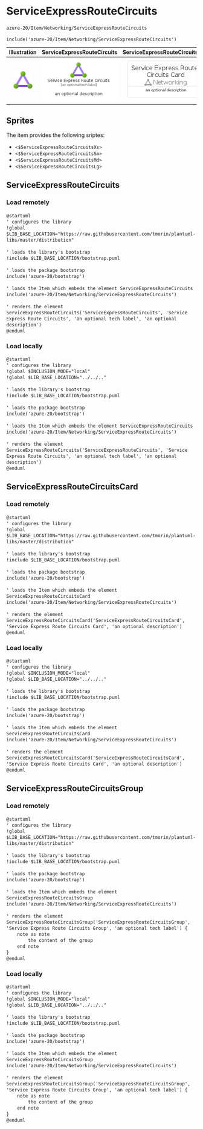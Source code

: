 # ServiceExpressRouteCircuits


```text
azure-20/Item/Networking/ServiceExpressRouteCircuits
```

```text
include('azure-20/Item/Networking/ServiceExpressRouteCircuits')
```



| Illustration | ServiceExpressRouteCircuits | ServiceExpressRouteCircuitsCard | ServiceExpressRouteCircuitsGroup |
| :---: | :---: | :---: | :---: |
| ![illustration for Illustration](../../../azure-20/Item/Networking/ServiceExpressRouteCircuits.png) | ![illustration for ServiceExpressRouteCircuits](../../../azure-20/Item/Networking/ServiceExpressRouteCircuits.Local.png) | ![illustration for ServiceExpressRouteCircuitsCard](../../../azure-20/Item/Networking/ServiceExpressRouteCircuitsCard.Local.png) | ![illustration for ServiceExpressRouteCircuitsGroup](../../../azure-20/Item/Networking/ServiceExpressRouteCircuitsGroup.Local.png) |



## Sprites
The item provides the following sriptes:

- `<$ServiceExpressRouteCircuitsXs>`
- `<$ServiceExpressRouteCircuitsSm>`
- `<$ServiceExpressRouteCircuitsMd>`
- `<$ServiceExpressRouteCircuitsLg>`





## ServiceExpressRouteCircuits

### Load remotely
```plantuml
@startuml
' configures the library
!global $LIB_BASE_LOCATION="https://raw.githubusercontent.com/tmorin/plantuml-libs/master/distribution"

' loads the library's bootstrap
!include $LIB_BASE_LOCATION/bootstrap.puml

' loads the package bootstrap
include('azure-20/bootstrap')

' loads the Item which embeds the element ServiceExpressRouteCircuits
include('azure-20/Item/Networking/ServiceExpressRouteCircuits')

' renders the element
ServiceExpressRouteCircuits('ServiceExpressRouteCircuits', 'Service Express Route Circuits', 'an optional tech label', 'an optional description')
@enduml
```

### Load locally
```plantuml
@startuml
' configures the library
!global $INCLUSION_MODE="local"
!global $LIB_BASE_LOCATION="../../.."

' loads the library's bootstrap
!include $LIB_BASE_LOCATION/bootstrap.puml

' loads the package bootstrap
include('azure-20/bootstrap')

' loads the Item which embeds the element ServiceExpressRouteCircuits
include('azure-20/Item/Networking/ServiceExpressRouteCircuits')

' renders the element
ServiceExpressRouteCircuits('ServiceExpressRouteCircuits', 'Service Express Route Circuits', 'an optional tech label', 'an optional description')
@enduml
```

## ServiceExpressRouteCircuitsCard

### Load remotely
```plantuml
@startuml
' configures the library
!global $LIB_BASE_LOCATION="https://raw.githubusercontent.com/tmorin/plantuml-libs/master/distribution"

' loads the library's bootstrap
!include $LIB_BASE_LOCATION/bootstrap.puml

' loads the package bootstrap
include('azure-20/bootstrap')

' loads the Item which embeds the element ServiceExpressRouteCircuitsCard
include('azure-20/Item/Networking/ServiceExpressRouteCircuits')

' renders the element
ServiceExpressRouteCircuitsCard('ServiceExpressRouteCircuitsCard', 'Service Express Route Circuits Card', 'an optional description')
@enduml
```

### Load locally
```plantuml
@startuml
' configures the library
!global $INCLUSION_MODE="local"
!global $LIB_BASE_LOCATION="../../.."

' loads the library's bootstrap
!include $LIB_BASE_LOCATION/bootstrap.puml

' loads the package bootstrap
include('azure-20/bootstrap')

' loads the Item which embeds the element ServiceExpressRouteCircuitsCard
include('azure-20/Item/Networking/ServiceExpressRouteCircuits')

' renders the element
ServiceExpressRouteCircuitsCard('ServiceExpressRouteCircuitsCard', 'Service Express Route Circuits Card', 'an optional description')
@enduml
```

## ServiceExpressRouteCircuitsGroup

### Load remotely
```plantuml
@startuml
' configures the library
!global $LIB_BASE_LOCATION="https://raw.githubusercontent.com/tmorin/plantuml-libs/master/distribution"

' loads the library's bootstrap
!include $LIB_BASE_LOCATION/bootstrap.puml

' loads the package bootstrap
include('azure-20/bootstrap')

' loads the Item which embeds the element ServiceExpressRouteCircuitsGroup
include('azure-20/Item/Networking/ServiceExpressRouteCircuits')

' renders the element
ServiceExpressRouteCircuitsGroup('ServiceExpressRouteCircuitsGroup', 'Service Express Route Circuits Group', 'an optional tech label') {
    note as note
        the content of the group
    end note
}
@enduml
```

### Load locally
```plantuml
@startuml
' configures the library
!global $INCLUSION_MODE="local"
!global $LIB_BASE_LOCATION="../../.."

' loads the library's bootstrap
!include $LIB_BASE_LOCATION/bootstrap.puml

' loads the package bootstrap
include('azure-20/bootstrap')

' loads the Item which embeds the element ServiceExpressRouteCircuitsGroup
include('azure-20/Item/Networking/ServiceExpressRouteCircuits')

' renders the element
ServiceExpressRouteCircuitsGroup('ServiceExpressRouteCircuitsGroup', 'Service Express Route Circuits Group', 'an optional tech label') {
    note as note
        the content of the group
    end note
}
@enduml
```

